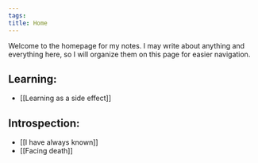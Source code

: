 ```yaml
---
tags: 
title: Home
---
```

Welcome to the homepage for my notes. I may write about anything and everything here, so I will organize them on this page for easier navigation.

## Learning:
- [[Learning as a side effect]]
## Introspection:
- [[I have always known]]
- [[Facing death]]
